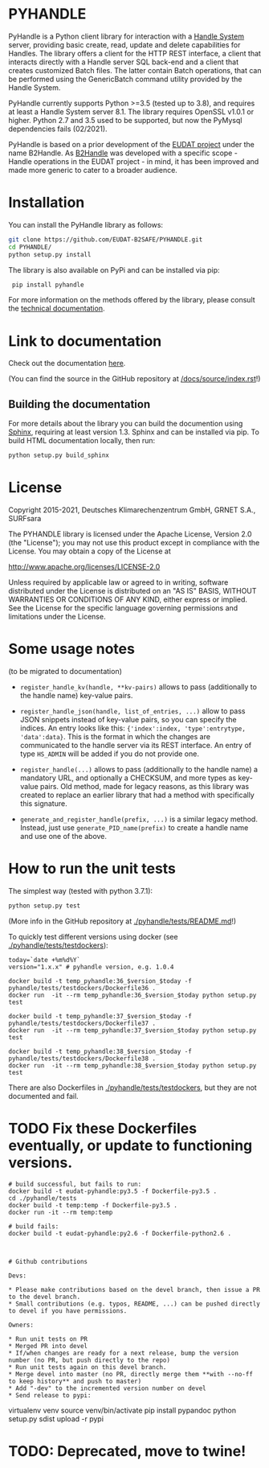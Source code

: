 # PYHANDLE

PyHandle is a Python client library for interaction with a [Handle System](https://handle.net) server, providing basic create, read, update and delete capabilities for Handles. The library offers a client for the HTTP REST interface, a client that interacts directly with a Handle server SQL back-end and a client that creates customized Batch files.
The latter contain Batch operations, that can be performed using the GenericBatch command utility provided by the Handle System.

PyHandle currently supports Python >=3.5 (tested up to 3.8), and requires at least a Handle System server 8.1. The library requires OpenSSL v1.0.1 or higher. Python 2.7 and 3.5 used to be supported, but now the PyMysql dependencies fails (02/2021).

PyHandle is based on a prior development of the [EUDAT project](https://eudat.eu) under the name B2Handle.
As [B2Handle](https://github.com/EUDAT-B2SAFE/B2HANDLE) was developed with a specific scope - Handle operations in the EUDAT project - in mind, it has been improved and made more generic to cater to a broader audience.



# Installation

You can install the PyHandle library as follows:

```bash
git clone https://github.com/EUDAT-B2SAFE/PYHANDLE.git
cd PYHANDLE/
python setup.py install
```
 
The library is also available on PyPi and can be installed via pip:

```bash
 pip install pyhandle
```

For more information on the methods offered by the library, please consult the [technical documentation](http://eudat-b2safe.github.io/PYHANDLE).



# Link to documentation


Check out the documentation [here](https://eudat-b2safe.github.io/PYHANDLE/).

(You can find the source in the GitHub repository at [/docs/source/index.rst](./docs/source/index.rst)!)

## Building the documentation

For more details about the library you can build the documention using [Sphinx](http://www.sphinx-doc.org), requiring at least version 1.3. Sphinx and can be installed via pip. To build HTML documentation locally, then run:

```bash
python setup.py build_sphinx
```



# License

Copyright 2015-2021, Deutsches Klimarechenzentrum GmbH, GRNET S.A., SURFsara

   The PYHANDLE library is licensed under the Apache License,
   Version 2.0 (the "License"); you may not use this product except in 
   compliance with the License.
   You may obtain a copy of the License at

   http://www.apache.org/licenses/LICENSE-2.0

   Unless required by applicable law or agreed to in writing, software
   distributed under the License is distributed on an "AS IS" BASIS,
   WITHOUT WARRANTIES OR CONDITIONS OF ANY KIND, either express or implied.
   See the License for the specific language governing permissions and
   limitations under the License.


# Some usage notes

(to be migrated to documentation)


* `register_handle_kv(handle, **kv-pairs)` allows to pass (additionally to the handle name) key-value pairs.

* `register_handle_json(handle, list_of_entries, ...)` allow to pass JSON snippets instead of key-value pairs, so you can specify the indices. An entry looks like this: `{'index':index, 'type':entrytype, 'data':data}`. This is the format in which the changes are communicated to the handle server via its REST interface. An entry of type `HS_ADMIN` will be added if you do not provide one.

* `register_handle(...)` allows to pass (additionally to the handle name) a mandatory URL, and optionally a CHECKSUM, and more types as key-value pairs. Old method, made for legacy reasons, as this library was created to replace an earlier library that had a method with specifically this signature.

* `generate_and_register_handle(prefix, ...)` is a similar legacy method. Instead, just use `generate_PID_name(prefix)` to create a handle name and use one of the above. 


# How to run the unit tests

The simplest way (tested with python 3.7.1):

```bash
python setup.py test
```

(More info in the GitHub repository at [./pyhandle/tests/README.md](./pyhandle/tests/README.md)!)

To quickly test different versions using docker (see [./pyhandle/tests/testdockers](./pyhandle/tests/testdockers)):

```
today=`date +%m%d%Y`
version="1.x.x" # pyhandle version, e.g. 1.0.4

docker build -t temp_pyhandle:36_$version_$today -f pyhandle/tests/testdockers/Dockerfile36 . 
docker run  -it --rm temp_pyhandle:36_$version_$today python setup.py test

docker build -t temp_pyhandle:37_$version_$today -f pyhandle/tests/testdockers/Dockerfile37 . 
docker run  -it --rm temp_pyhandle:37_$version_$today python setup.py test

docker build -t temp_pyhandle:38_$version_$today -f pyhandle/tests/testdockers/Dockerfile38 . 
docker run  -it --rm temp_pyhandle:38_$version_$today python setup.py test
```

There are also Dockerfiles in [./pyhandle/tests/testdockers](./pyhandle/tests/testdockers), but they are not documented and fail.

# TODO Fix these Dockerfiles eventually, or update to functioning versions.

```
# build successful, but fails to run:
docker build -t eudat-pyhandle:py3.5 -f Dockerfile-py3.5 .
cd ./pyhandle/tests
docker build -t temp:temp -f Dockerfile-py3.5 .
docker run -it --rm temp:temp

# build fails:
docker build -t eudat-pyhandle:py2.6 -f Dockerfile-python2.6 .



# Github contributions

Devs:

* Please make contributions based on the devel branch, then issue a PR to the devel branch.
* Small contributions (e.g. typos, README, ...) can be pushed directly to devel if you have permissions.

Owners:

* Run unit tests on PR
* Merged PR into devel
* If/when changes are ready for a next release, bump the version number (no PR, but push directly to the repo)
* Run unit tests again on this devel branch.
* Merge devel into master (no PR, directly merge them **with --no-ff to keep history** and push to master)
* Add "-dev" to the incremented version number on devel
* Send release to pypi: 

```
virtualenv venv 
source venv/bin/activate
pip install pypandoc
python setup.py sdist upload -r pypi

# TODO: Deprecated, move to twine!
```


